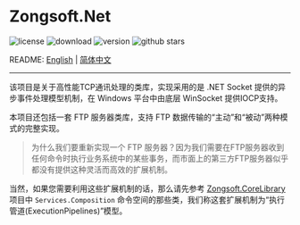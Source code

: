 # Zongsoft.Net

![license](https://img.shields.io/github/license/Zongsoft/Zongsoft.Net) ![download](https://img.shields.io/nuget/dt/Zongsoft.Net) ![version](https://img.shields.io/github/v/release/Zongsoft/Zongsoft.Net?include_prereleases) ![github stars](https://img.shields.io/github/stars/Zongsoft/Zongsoft.Net?style=social)

README: [English](https://github.com/Zongsoft/Zongsoft.Net/blob/master/README.md) | [简体中文](https://github.com/Zongsoft/Zongsoft.Net/blob/master/README-zh_CN.md)

-----

该项目是关于高性能TCP通讯处理的类库，实现采用的是 .NET Socket 提供的异步事件处理模型机制，在 Windows 平台中由底层 WinSocket 提供IOCP支持。

本项目还包括一套 FTP 服务器类库，支持 FTP 数据传输的“主动”和“被动”两种模式的完整实现。
> 为什么我们要重新实现一个 FTP 服务器？因为我们需要在FTP服务器收到任何命令时执行业务系统中的某些事务，而市面上的第三方FTP服务器似乎都没有提供这种灵活而高效的扩展机制。

当然，如果您需要利用这些扩展机制的话，那么请先参考 [Zongsoft.CoreLibrary](https://github.com/Zongsoft/Zongsoft.CoreLibrary) 项目中 `Services.Composition` 命令空间的那些类，我们称这套扩展机制为“执行管道(ExecutionPipelines)”模型。
